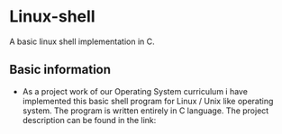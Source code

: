 # Linux-shell
A basic linux shell implementation in C.
## Basic information
- As a project work of our Operating System curriculum i have implemented this basic shell program for Linux / Unix like operating system. The program is written entirely in C language. The project description can be found in the link:

